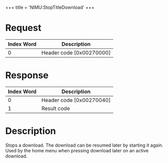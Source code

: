 +++
title = 'NIMU:StopTitleDownload'
+++

# Request

| Index Word | Description                |
|------------|----------------------------|
| 0          | Header code \[0x00270000\] |

# Response

| Index Word | Description                |
|------------|----------------------------|
| 0          | Header code \[0x00270040\] |
| 1          | Result code                |

# Description

Stops a download. The download can be resumed later by starting it
again. Used by the home menu when pressing download later on an active
download.